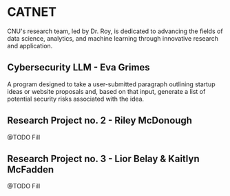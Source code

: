 # CATNET
CNU's research team, led by Dr. Roy, is dedicated to advancing the fields of data science, analytics, and machine learning through innovative research and application. 

## Cybersecurity LLM - Eva Grimes
A program designed to take a user-submitted paragraph outlining startup ideas or website proposals and, based on that input, generate a list of potential security risks associated with the idea. 

## Research Project no. 2 - Riley McDonough
@TODO Fill

## Research Project no. 3 - Lior Belay & Kaitlyn McFadden
@TODO Fill
